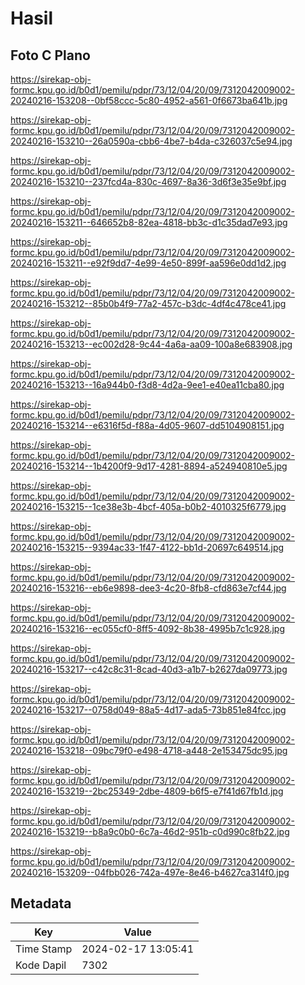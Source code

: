 # Hasil

## Foto C Plano

https://sirekap-obj-formc.kpu.go.id/b0d1/pemilu/pdpr/73/12/04/20/09/7312042009002-20240216-153208--0bf58ccc-5c80-4952-a561-0f6673ba641b.jpg

https://sirekap-obj-formc.kpu.go.id/b0d1/pemilu/pdpr/73/12/04/20/09/7312042009002-20240216-153210--26a0590a-cbb6-4be7-b4da-c326037c5e94.jpg

https://sirekap-obj-formc.kpu.go.id/b0d1/pemilu/pdpr/73/12/04/20/09/7312042009002-20240216-153210--237fcd4a-830c-4697-8a36-3d6f3e35e9bf.jpg

https://sirekap-obj-formc.kpu.go.id/b0d1/pemilu/pdpr/73/12/04/20/09/7312042009002-20240216-153211--646652b8-82ea-4818-bb3c-d1c35dad7e93.jpg

https://sirekap-obj-formc.kpu.go.id/b0d1/pemilu/pdpr/73/12/04/20/09/7312042009002-20240216-153211--e92f9dd7-4e99-4e50-899f-aa596e0dd1d2.jpg

https://sirekap-obj-formc.kpu.go.id/b0d1/pemilu/pdpr/73/12/04/20/09/7312042009002-20240216-153212--85b0b4f9-77a2-457c-b3dc-4df4c478ce41.jpg

https://sirekap-obj-formc.kpu.go.id/b0d1/pemilu/pdpr/73/12/04/20/09/7312042009002-20240216-153213--ec002d28-9c44-4a6a-aa09-100a8e683908.jpg

https://sirekap-obj-formc.kpu.go.id/b0d1/pemilu/pdpr/73/12/04/20/09/7312042009002-20240216-153213--16a944b0-f3d8-4d2a-9ee1-e40ea11cba80.jpg

https://sirekap-obj-formc.kpu.go.id/b0d1/pemilu/pdpr/73/12/04/20/09/7312042009002-20240216-153214--e6316f5d-f88a-4d05-9607-dd5104908151.jpg

https://sirekap-obj-formc.kpu.go.id/b0d1/pemilu/pdpr/73/12/04/20/09/7312042009002-20240216-153214--1b4200f9-9d17-4281-8894-a524940810e5.jpg

https://sirekap-obj-formc.kpu.go.id/b0d1/pemilu/pdpr/73/12/04/20/09/7312042009002-20240216-153215--1ce38e3b-4bcf-405a-b0b2-4010325f6779.jpg

https://sirekap-obj-formc.kpu.go.id/b0d1/pemilu/pdpr/73/12/04/20/09/7312042009002-20240216-153215--9394ac33-1f47-4122-bb1d-20697c649514.jpg

https://sirekap-obj-formc.kpu.go.id/b0d1/pemilu/pdpr/73/12/04/20/09/7312042009002-20240216-153216--eb6e9898-dee3-4c20-8fb8-cfd863e7cf44.jpg

https://sirekap-obj-formc.kpu.go.id/b0d1/pemilu/pdpr/73/12/04/20/09/7312042009002-20240216-153216--ec055cf0-8ff5-4092-8b38-4995b7c1c928.jpg

https://sirekap-obj-formc.kpu.go.id/b0d1/pemilu/pdpr/73/12/04/20/09/7312042009002-20240216-153217--c42c8c31-8cad-40d3-a1b7-b2627da09773.jpg

https://sirekap-obj-formc.kpu.go.id/b0d1/pemilu/pdpr/73/12/04/20/09/7312042009002-20240216-153217--0758d049-88a5-4d17-ada5-73b851e84fcc.jpg

https://sirekap-obj-formc.kpu.go.id/b0d1/pemilu/pdpr/73/12/04/20/09/7312042009002-20240216-153218--09bc79f0-e498-4718-a448-2e153475dc95.jpg

https://sirekap-obj-formc.kpu.go.id/b0d1/pemilu/pdpr/73/12/04/20/09/7312042009002-20240216-153219--2bc25349-2dbe-4809-b6f5-e7f41d67fb1d.jpg

https://sirekap-obj-formc.kpu.go.id/b0d1/pemilu/pdpr/73/12/04/20/09/7312042009002-20240216-153219--b8a9c0b0-6c7a-46d2-951b-c0d990c8fb22.jpg

https://sirekap-obj-formc.kpu.go.id/b0d1/pemilu/pdpr/73/12/04/20/09/7312042009002-20240216-153209--04fbb026-742a-497e-8e46-b4627ca314f0.jpg


## Metadata

| Key        | Value               |
| ---------- | ------------------- |
| Time Stamp | 2024-02-17 13:05:41 |
| Kode Dapil | 7302                |



